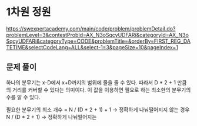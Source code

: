 # 1차원 정원
https://swexpertacademy.com/main/code/problem/problemDetail.do?problemLevel=3&contestProbId=AX_N3oSqcyUDFARi&categoryId=AX_N3oSqcyUDFARi&categoryType=CODE&problemTitle=&orderBy=FIRST_REG_DATETIME&selectCodeLang=ALL&select-1=3&pageSize=10&pageIndex=1

## 문제 풀이   
  하나의 분무기는 x-D에서 x+D까지의 범위에 물을 줄 수 있다.
  따라서 D * 2 + 1 만큼의 거리를 커버할 수 있다는 의미이다.
  이 값을 이용하면 필요로 하는 최소한의 분무기의 수를 알 수 있다.
  
  필요한 분무기의 최소 개수 = N / (D * 2 + 1) + 1 -> 정확하게 나눠떨어지지 않는 경우
                            N / (D * 2 + 1) -> 정확하게 나눠떨어지는 
